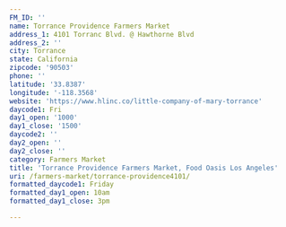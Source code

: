 ```yaml
---
FM_ID: ''
name: Torrance Providence Farmers Market
address_1: 4101 Torranc Blvd. @ Hawthorne Blvd
address_2: ''
city: Torrance
state: California
zipcode: '90503'
phone: ''
latitude: '33.8387'
longitude: '-118.3568'
website: 'https://www.hlinc.co/little-company-of-mary-torrance'
daycode1: Fri
day1_open: '1000'
day1_close: '1500'
daycode2: ''
day2_open: ''
day2_close: ''
category: Farmers Market
title: 'Torrance Providence Farmers Market, Food Oasis Los Angeles'
uri: /farmers-market/torrance-providence4101/
formatted_daycode1: Friday
formatted_day1_open: 10am
formatted_day1_close: 3pm

---
```

